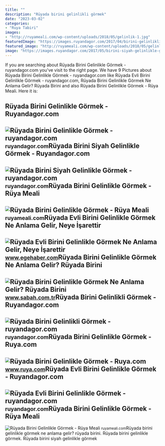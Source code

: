 ```yaml
---
title: ""
description: "Rüyada birini gelinlikli görmek"
date: "2023-03-02"
categories:
- "Ruya Tabiri"
images:
- "http://ruyameali.com/wp-content/uploads/2018/05/gelinlik-1.jpg"
featuredImage: "https://images.ruyandagor.com/2017/04/birini-gelinlikli-gormek-2059.jpg"
featured_image: "http://ruyameali.com/wp-content/uploads/2018/05/gelinlik-1024x569.jpg"
image: "https://images.ruyandagor.com/2017/05/birini-siyah-gelinlikle-gormek-1340.jpg"
---
```


If you are searching about Rüyada Birini Gelinlikle Görmek - ruyandagor.com you've visit to the right page. We have 9 Pictures about Rüyada Birini Gelinlikle Görmek - ruyandagor.com like Rüyada Evli Birini Gelinlikle Görmek - ruyandagor.com, Rüyada Birini Gelinlikle Görmek Ne Anlama Gelir? Rüyada Birini and also Rüyada Birini Gelinlikle Görmek - Rüya Meali. Here it is:

Rüyada Birini Gelinlikle Görmek - Ruyandagor.com
------------------------------------------------

 ![Rüyada Birini Gelinlikle Görmek - ruyandagor.com](https://images.ruyandagor.com/2017/04/birini-gelinlikle-gormek-0221.jpg) <small>ruyandagor.com</small>Rüyada Birini Siyah Gelinlikle Görmek - Ruyandagor.com
------------------------------------------------------

 ![Rüyada Birini Siyah Gelinlikle Görmek - ruyandagor.com](https://images.ruyandagor.com/2017/05/birini-siyah-gelinlikle-gormek-1340.jpg) <small>ruyandagor.com</small>Rüyada Birini Gelinlikle Görmek - Rüya Meali
--------------------------------------------

 ![Rüyada Birini Gelinlikle Görmek - Rüya Meali](http://ruyameali.com/wp-content/uploads/2018/05/gelinlik-1.jpg) <small>ruyameali.com</small>Rüyada Evli Birini Gelinlikle Görmek Ne Anlama Gelir, Neye İşarettir
--------------------------------------------------------------------

 ![Rüyada Evli Birini Gelinlikle Görmek Ne Anlama Gelir, Neye İşarettir](https://www.egehaber.com/wp-content/uploads/2022/03/ruyada-gelinlik.jpg) <small>www.egehaber.com</small>Rüyada Birini Gelinlikle Görmek Ne Anlama Gelir? Rüyada Birini
--------------------------------------------------------------

 ![Rüyada Birini Gelinlikle Görmek Ne Anlama Gelir? Rüyada Birini](https://iasbh.tmgrup.com.tr/2d6783/752/395/0/101/724/481?u=https://isbh.tmgrup.com.tr/sbh/2022/08/01/ruyada-birini-gelinlikle-gormek-ne-anlama-gelir-ruyada-birini-gelinlikle-gormenin-anlami-1659357069070.jpg) <small>www.sabah.com.tr</small>Rüyada Birini Gelinlikli Görmek - Ruyandagor.com
------------------------------------------------

 ![Rüyada Birini Gelinlikli Görmek - ruyandagor.com](https://images.ruyandagor.com/2017/04/birini-gelinlikli-gormek-2059.jpg) <small>ruyandagor.com</small>Rüyada Birini Gelinlikle Görmek - Ruya.com
------------------------------------------

 ![Rüyada Birini Gelinlikle Görmek - Ruya.com](https://www.ruya.com/wp-content/uploads/rüyada-birini-gelinlikle-görmek.jpg) <small>www.ruya.com</small>Rüyada Evli Birini Gelinlikle Görmek - Ruyandagor.com
-----------------------------------------------------

 ![Rüyada Evli Birini Gelinlikle Görmek - ruyandagor.com](https://images.ruyandagor.com/2017/04/evli-birini-gelinlikle-gormek-1516.jpg) <small>ruyandagor.com</small>Rüyada Birini Gelinlikle Görmek - Rüya Meali
--------------------------------------------

 ![Rüyada Birini Gelinlikle Görmek - Rüya Meali](http://ruyameali.com/wp-content/uploads/2018/05/gelinlik-1024x569.jpg) <small>ruyameali.com</small>Rüyada birini gelinlikle görmek ne anlama gelir? rüyada birini. Rüyada birini gelinlikle görmek. Rüyada birini siyah gelinlikle görmek
